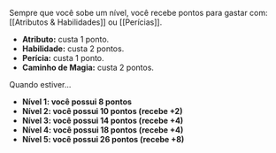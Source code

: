Sempre que você sobe um nível, você recebe pontos para gastar com: [[Atributos & Habilidades]] ou [[Perícias]].

- **Atributo:** custa 1 ponto.
- **Habilidade:** custa 2 pontos.
- **Perícia:** custa 1 ponto.
- **Caminho de Magia:** custa 2 pontos.

Quando estiver...
- **Nível 1: você possui 8 pontos**
- **Nível 2: você possui 10 pontos (recebe +2)**
- **Nível 3: você possui 14 pontos (recebe +4)**
- **Nível 4: você possui 18 pontos (recebe +4)**
- **Nível 5: você possui 26 pontos (recebe +8)**
